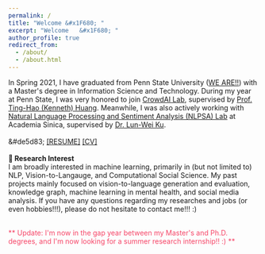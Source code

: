 ```yaml
---
permalink: /
title: "Welcome &#x1F680; "
excerpt: "Welcome	&#x1F680; "
author_profile: true
redirect_from: 
  - /about/
  - /about.html
---
```

<!--<p style="color:orange"><b>Hello</b></p> -->
In Spring 2021, I have graduated from Penn State University ([WE ARE!!](https://www.psu.edu/)) with a Master's degree in Information Science and Technology.
During my year at Penn State, I was very honored to join [CrowdAI Lab](https://crowd.ist.psu.edu/crowd-ai-lab.html), supervised by [Prof. Ting-Hao (Kenneth) Huang](https://crowd.ist.psu.edu/crowd-ai-lab.html). Meanwhile, I was also actively working with [Natural Language Processing and Sentiment Analysis (NLPSA) Lab](https://academiasinicanlplab.github.io) at Academia Sinica, supervised by [Dr. Lun-Wei Ku](https://www.iis.sinica.edu.tw/pages/lwku/).
<br>
<br>
&#de5d83; [[RESUME]](/files/2021_Resume.pdf) [[CV]](/files/2021_CV.pdf)
<br>
<br>
<b>&#x1F4D9; Research Interest</b>
<br>
I am broadly interested in machine learning, primarily in (but not limited to) NLP, Vision-to-Langauge, and Computational Social Science. My past projects mainly focused on vision-to-language generation and evaluation, knowledge graph, machine learning in mental health, and social media analysis. 
If you have any questions regarding my researches and jobs (or even hobbies!!!), please do not hesitate to contact me!!! :)
<br>
<br>
<p style="color:#F64668">** Update: I'm now in the gap year between my Master's and Ph.D. degrees, and I'm now looking for a summer research internship!! :) **</p>

<!--LALALA
======
Exmaple Template -->


<!-- How to edit your site's GitHub repository -->
<!-- 
------
Example: editing a markdown file for a talk
![Editing a markdown file for a talk](/images/editing-talk.png) -->


